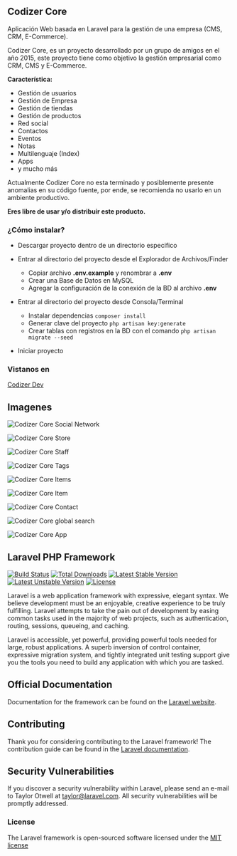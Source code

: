 ## Codizer Core

Aplicación Web basada en Laravel para la gestión de una empresa (CMS, CRM, E-Commerce).

Codizer Core, es un proyecto desarrollado por un grupo de amigos en el año 2015, este proyecto tiene como objetivo la gestión empresarial como CRM, CMS y E-Commerce.

**Característica:**
* Gestión de usuarios
* Gestión de Empresa
* Gestión de tiendas
* Gestión de productos
* Red social
* Contactos
* Eventos
* Notas
* Multilenguaje (Index)
* Apps
* y mucho más


Actualmente Codizer Core no esta terminado y posiblemente presente anomalias en su código fuente, por ende, se recomienda no usarlo en un ambiente productivo.

**Eres libre de usar y/o distribuir este producto.**

### ¿Cómo instalar?

   * Descargar proyecto dentro de un directorio especifico
   * Entrar al directorio del proyecto desde el Explorador de Archivos/Finder

        - Copiar archivo **.env.example** y renombrar a **.env**
        - Crear una Base de Datos en MySQL
        - Agregar la configuración de la conexión de la BD al archivo **.env**

    
   * Entrar al directorio del proyecto desde Consola/Terminal
        - Instalar dependencias `composer install`
        - Generar clave del proyecto  `php artisan key:generate `
        - Crear tablas con registros en la BD con el comando  `php artisan migrate --seed `
    
   * Iniciar proyecto


### Vistanos en
[Codizer Dev](http://codizer.com)


## Imagenes
![Codizer Core Social Network](http://codizer.com/git-hub-img/codizer-core-01.png)

![Codizer Core Store](http://codizer.com/git-hub-img/codizer-core-02.png)

![Codizer Core Staff](http://codizer.com/git-hub-img/codizer-core-03.png)

![Codizer Core Tags](http://codizer.com/git-hub-img/codizer-core-04.png)

![Codizer Core Items](http://codizer.com/git-hub-img/codizer-core-05.png)

![Codizer Core Item](http://codizer.com/git-hub-img/codizer-core-06.png)

![Codizer Core Contact](http://codizer.com/git-hub-img/codizer-core-07.png)

![Codizer Core global search](http://codizer.com/git-hub-img/codizer-core-08.png)

![Codizer Core App](http://codizer.com/git-hub-img/codizer-core-09.png)






## Laravel PHP Framework

[![Build Status](https://travis-ci.org/laravel/framework.svg)](https://travis-ci.org/laravel/framework)
[![Total Downloads](https://poser.pugx.org/laravel/framework/d/total.svg)](https://packagist.org/packages/laravel/framework)
[![Latest Stable Version](https://poser.pugx.org/laravel/framework/v/stable.svg)](https://packagist.org/packages/laravel/framework)
[![Latest Unstable Version](https://poser.pugx.org/laravel/framework/v/unstable.svg)](https://packagist.org/packages/laravel/framework)
[![License](https://poser.pugx.org/laravel/framework/license.svg)](https://packagist.org/packages/laravel/framework)


Laravel is a web application framework with expressive, elegant syntax. We believe development must be an enjoyable, creative experience to be truly fulfilling. Laravel attempts to take the pain out of development by easing common tasks used in the majority of web projects, such as authentication, routing, sessions, queueing, and caching.

Laravel is accessible, yet powerful, providing powerful tools needed for large, robust applications. A superb inversion of control container, expressive migration system, and tightly integrated unit testing support give you the tools you need to build any application with which you are tasked.

## Official Documentation

Documentation for the framework can be found on the [Laravel website](http://laravel.com/docs).

## Contributing

Thank you for considering contributing to the Laravel framework! The contribution guide can be found in the [Laravel documentation](http://laravel.com/docs/contributions).

## Security Vulnerabilities

If you discover a security vulnerability within Laravel, please send an e-mail to Taylor Otwell at taylor@laravel.com. All security vulnerabilities will be promptly addressed.

### License

The Laravel framework is open-sourced software licensed under the [MIT license](http://opensource.org/licenses/MIT)